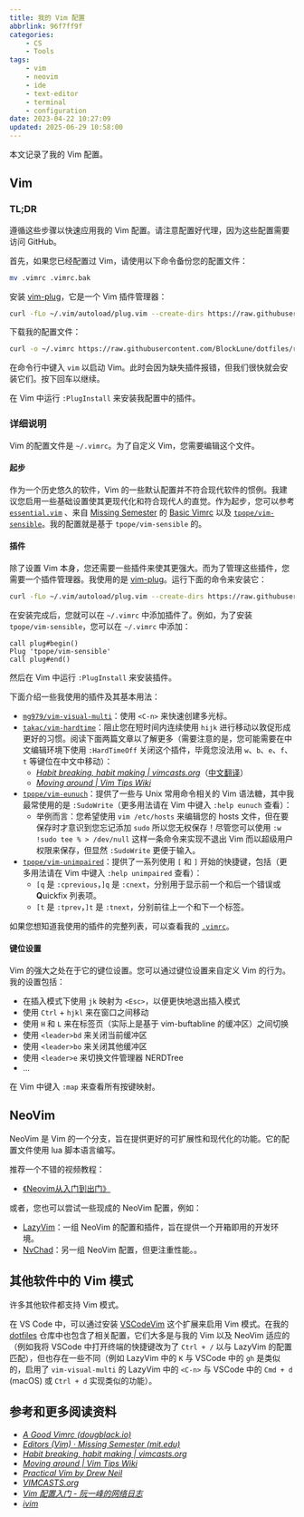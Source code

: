 ```yaml
---
title: 我的 Vim 配置
abbrlink: 96f7ff9f
categories:
    - CS
    - Tools
tags:
    - vim
    - neovim
    - ide
    - text-editor
    - terminal
    - configuration
date: 2023-04-22 10:27:09
updated: 2025-06-29 10:58:00
---
```


本文记录了我的 Vim 配置。

<!--more-->

## Vim

### TL;DR

遵循这些步骤以快速应用我的 Vim 配置。请注意配置好代理，因为这些配置需要访问 GitHub。

首先，如果您已经配置过 Vim，请使用以下命令备份您的配置文件：

```bash
mv .vimrc .vimrc.bak
```

安装 [vim-plug](https://github.com/junegunn/vim-plug)，它是一个 Vim 插件管理器：

```bash
curl -fLo ~/.vim/autoload/plug.vim --create-dirs https://raw.githubusercontent.com/junegunn/vim-plug/master/plug.vim
```

下载我的配置文件：

```bash
curl -o ~/.vimrc https://raw.githubusercontent.com/BlockLune/dotfiles/refs/heads/main/vim/.vimrc
```

在命令行中键入 `vim` 以启动 Vim。此时会因为缺失插件报错，但我们很快就会安装它们。按下回车以继续。

在 Vim 中运行 `:PlugInstall` 来安装我配置中的插件。

### 详细说明

Vim 的配置文件是 `~/.vimrc`。为了自定义 Vim，您需要编辑这个文件。

#### 起步

作为一个历史悠久的软件，Vim 的一些默认配置并不符合现代软件的惯例。我建议您启用一些基础设置使其更现代化和符合现代人的直觉。作为起步，您可以参考 [`essential.vim`](https://github.com/toshimichimiki/practical-vim-2nd/blob/master/essential.vim) 、来自 [Missing Semester](https://missing.csail.mit.edu/2020/editors/) 的 [Basic Vimrc](https://missing.csail.mit.edu/2020/files/vimrc) 以及 [`tpope/vim-sensible`](https://github.com/tpope/vim-sensible/blob/master/plugin/sensible.vim)。我的配置就是基于 `tpope/vim-sensible` 的。

#### 插件

除了设置 Vim 本身，您还需要一些插件来使其更强大。而为了管理这些插件，您需要一个插件管理器。我使用的是 [vim-plug](https://github.com/junegunn/vim-plug)。运行下面的命令来安装它：

```bash
curl -fLo ~/.vim/autoload/plug.vim --create-dirs https://raw.githubusercontent.com/junegunn/vim-plug/master/plug.vim
```

在安装完成后，您就可以在 `~/.vimrc` 中添加插件了。例如，为了安装 `tpope/vim-sensible`，您可以在 `~/.vimrc` 中添加：

```vim
call plug#begin()
Plug 'tpope/vim-sensible'
call plug#end()
```

然后在 Vim 中运行 `:PlugInstall` 来安装插件。

下面介绍一些我使用的插件及其基本用法：

- [`mg979/vim-visual-multi`](https://github.com/mg979/vim-visual-multi)：使用 `<C-n>` 来快速创建多光标。
- [`takac/vim-hardtime`](https://github.com/takac/vim-hardtime)：阻止您在短时间内连续使用 `hijk` 进行移动以敦促形成更好的习惯。阅读下面两篇文章以了解更多（需要注意的是，您可能需要在中文编辑环境下使用 `:HardTimeOff` 关闭这个插件，毕竟您没法用 `w`、`b`、`e`、`f`、`t` 等键位在中文中移动）：
    - _[Habit breaking, habit making | vimcasts.org](http://vimcasts.org/blog/2013/02/habit-breaking-habit-making/)_（[中文翻译](/zh/posts/habit-breaking-habit-making)）
    - _[Moving around | Vim Tips Wiki](https://vim.fandom.com/wiki/Moving_around)_
- [`tpope/vim-eunuch`](https://github.com/tpope/vim-eunuch)：提供了一些与 Unix 常用命令相关的 Vim 语法糖，其中我最常使用的是 `:SudoWrite`（更多用法请在 Vim 中键入 `:help eunuch` 查看）：
    - 举例而言：您希望使用 `vim /etc/hosts` 来编辑您的 hosts 文件，但在要保存时才意识到您忘记添加 `sudo` 所以您无权保存！尽管您可以使用 `:w !sudo tee % > /dev/null` 这样一条命令来实现不退出 Vim 而以超级用户权限来保存，但显然 `:SudoWrite` 更便于输入。
- [`tpope/vim-unimpaired`](https://github.com/tpope/vim-unimpaired)：提供了一系列使用 `[` 和 `]` 开始的快捷键，包括（更多用法请在 Vim 中键入 `:help unimpaired` 查看）：
    - `[q` 是 `:cprevious`，`]q` 是 `:cnext`，分别用于显示前一个和后一个错误或 **Q**uickfix 列表项。
    - `[t` 是 `:tprev`，`]t` 是 `:tnext`，分别前往上一个和下一个标签。

如果您想知道我使用的插件的完整列表，可以查看我的 [`.vimrc`](https://raw.githubusercontent.com/BlockLune/dotfiles/refs/heads/main/vim/.vimrc)。

#### 键位设置

Vim 的强大之处在于它的键位设置。您可以通过键位设置来自定义 Vim 的行为。我的设置包括：

- 在插入模式下使用 `jk` 映射为 `<Esc>`，以便更快地退出插入模式
- 使用 `Ctrl` + `hjkl` 来在窗口之间移动
- 使用 `H` 和 `L` 来在标签页（实际上是基于 vim-buftabline 的缓冲区）之间切换
- 使用 `<leader>bd` 来关闭当前缓冲区
- 使用 `<leader>bo` 来关闭其他缓冲区
- 使用 `<leader>e` 来切换文件管理器 NERDTree
- ...

在 Vim 中键入 `:map` 来查看所有按键映射。

## NeoVim

NeoVim 是 Vim 的一个分支，旨在提供更好的可扩展性和现代化的功能。它的配置文件使用 lua 脚本语言编写。

推荐一个不错的视频教程：

- [《Neovim从入门到出门》](https://www.bilibili.com/video/BV171LfzDEXU/)

或者，您也可以尝试一些现成的 NeoVim 配置，例如：

- [LazyVim](https://www.lazyvim.org/)：一组 NeoVim 的配置和插件，旨在提供一个开箱即用的开发环境。
- [NvChad](https://nvchad.com/)：另一组 NeoVim 配置，但更注重性能。。

## 其他软件中的 Vim 模式

许多其他软件都支持 Vim 模式。

在 VS Code 中，可以通过安装 [VSCodeVim](https://marketplace.visualstudio.com/items?itemName=vscodevim.vim) 这个扩展来启用 Vim 模式。在我的 [dotfiles](https://github.com/BlockLune/dotfiles) 仓库中也包含了相关配置，它们大多是与我的 Vim 以及 NeoVim 适应的（例如我将 VSCode 中打开终端的快捷键改为了 `Ctrl + /` 以与 LazyVim 的配置匹配），但也存在一些不同（例如 LazyVim 中的 `K` 与 VSCode 中的 `gh` 是类似的，启用了 `vim-visual-multi` 的 LazyVim 中的 `<C-n>` 与 VSCode 中的 `Cmd + d` (macOS) 或 `Ctrl + d` 实现类似的功能）。

## 参考和更多阅读资料

- _[A Good Vimrc (dougblack.io)](https://dougblack.io/words/a-good-vimrc.html)_
- _[Editors (Vim) · Missing Semester (mit.edu)](https://missing.csail.mit.edu/2020/editors/)_
- _[Habit breaking, habit making | vimcasts.org](http://vimcasts.org/blog/2013/02/habit-breaking-habit-making/)_
- _[Moving around | Vim Tips Wiki](https://vim.fandom.com/wiki/Moving_around)_
- _[Practical Vim by Drew Neil](https://pragprog.com/titles/dnvim2/practical-vim-second-edition/)_
- _[VIMCASTS.org](http://vimcasts.org/)_
- _[Vim 配置入门 - 阮一峰的网络日志](https://ruanyifeng.com/blog/2018/09/vimrc.html)_
- _[ivim](https://github.com/kepbod/ivim)_

